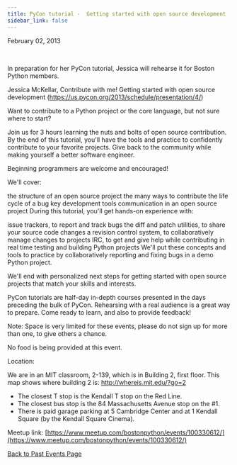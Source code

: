 ```yaml
---
title: PyCon tutorial -  Getting started with open source development
sidebar_link: false
---
```


February 02, 2013


   

In preparation for her PyCon tutorial, Jessica will rehearse it for Boston Python members.

Jessica McKellar, Contribute with me! Getting started with open source development (https://us.pycon.org/2013/schedule/presentation/4/)

Want to contribute to a Python project or the core language, but not sure where to start?

Join us for 3 hours learning the nuts and bolts of open source contribution. By the end of this tutorial, you'll have the tools and practice to confidently contribute to your favorite projects. Give back to the community while making yourself a better software engineer.

Beginning programmers are welcome and encouraged!

We'll cover:

the structure of an open source project the many ways to contribute the life cycle of a bug key development tools communication in an open source project During this tutorial, you'll get hands-on experience with:

issue trackers, to report and track bugs the diff and patch utilities, to share your source code changes a revision control system, to collaboratively manage changes to projects IRC, to get and give help while contributing in real time testing and building Python projects We'll put these concepts and tools to practice by collaboratively reporting and fixing bugs in a demo Python project.

We'll end with personalized next steps for getting started with open source projects that match your skills and interests.

PyCon tutorials are half-day in-depth courses presented in the days preceding the bulk of PyCon. Rehearsing with a real audience is a great way to prepare. Come ready to learn, and also to provide feedback!

Note: Space is very limited for these events, please do not sign up for more than one, to give others a chance.

No food is being provided at this event.

Location:

We are in an MIT classroom, 2-139, which is in Building 2, first floor. This map shows where building 2 is: http://whereis.mit.edu/?go=2

* The closest T stop is the Kendall T stop on the Red Line.
* The closest bus stop is the 84 Massachusetts Avenue stop on the #1.
* There is paid garage parking at 5 Cambridge Center and at 1 Kendall Square (by the Kendall Square Cinema).


Meetup link: [https://www.meetup.com/bostonpython/events/100330612/](https://www.meetup.com/bostonpython/events/100330612/)

[Back to Past Events Page](index.md)